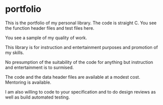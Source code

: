 # portfolio

This is the portfolio of my personal library. The code is straight C. You see the function header files and test files here.

You see a sample of my quality of work.

This library is for instruction and entertainment purposes and promotion of my skills. 

No presumption of the suitability of the code for anything but instruction and entertainment is to surmised.

The code and the data header files are available at a modest cost. Mentoring is available. 

I am also willing to code to your specification and to do design reviews as well as build automated testing.
